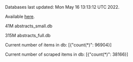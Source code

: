 Databases last updated: Mon May 16 13:13:12 UTC 2022. 

Available [here](https://github.com/cbeauhilton/ash-db/releases).


41M	abstracts_small.db

315M	abstracts_full.db

Current number of items in db:
[{"count(*)": 96904}]

Current number of scraped items in db:
[{"count(*)": 38166}]
